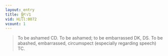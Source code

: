 ```yaml
---
layout: entry
title: སྐྱེང་√1
vid: Hill:0072
vcount: 1
---
```

> To be ashamed CD\. To be ashamed; to be embarrassed DK, DS\. To be abashed, embarrassed, circumspect (especially regarding speech) TC\.


